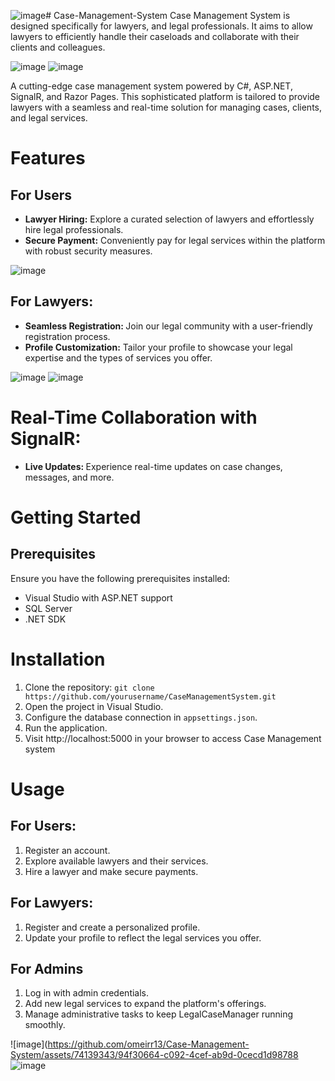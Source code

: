 ![image](https://github.com/omeirr13/Case-Management-System/assets/74139343/219049a7-950e-4ba2-bc61-35714a1d9cb5)# Case-Management-System
Case Management System is designed specifically for lawyers, and legal professionals. It aims to allow lawyers to efficiently handle their caseloads and collaborate with their clients and colleagues.

![image](https://github.com/omeirr13/Case-Management-System/assets/74139343/53d4dff5-7c33-4036-9b97-4c856abaa734)
![image](https://github.com/omeirr13/Case-Management-System/assets/74139343/cc438712-dc6e-4ab1-893e-4386e45c8373)

A cutting-edge case management system powered by C#, ASP.NET, SignalR, and Razor Pages. This sophisticated platform is tailored to provide lawyers with a seamless and real-time solution for managing cases, clients, and legal services.

# Features
## For Users
<ul>
  <li><b>Lawyer Hiring:</b> Explore a curated selection of lawyers and effortlessly hire legal professionals.</li>
  <li><b>Secure Payment:</b> Conveniently pay for legal services within the platform with robust security measures.</li>
</ul>

![image](https://github.com/omeirr13/Case-Management-System/assets/74139343/1ebc889f-6bde-424d-b570-b4c84f7c28fb)

## For Lawyers:
<ul>
  <li><b>Seamless Registration: </b>Join our legal community with a user-friendly registration process. </li> 
  <li> <b>Profile Customization:</b> Tailor your profile to showcase your legal expertise and the types of services you offer.</li>
</ul>

![image](https://github.com/omeirr13/Case-Management-System/assets/74139343/b4ac100e-98d0-4c7e-8576-5478e2817f4a)
![image](https://github.com/omeirr13/Case-Management-System/assets/74139343/37f6dce1-c835-4473-a126-df5ef04bfd5c)


# Real-Time Collaboration with SignalR:
<ul>
  <li><b>Live Updates: </b>Experience real-time updates on case changes, messages, and more.</li>
</ul>

# Getting Started
## Prerequisites
Ensure you have the following prerequisites installed:
<ul>
  <li>Visual Studio with ASP.NET support</li>
  <li>SQL Server</li>
  <li>.NET SDK</li>
</ul>

# Installation
<ol>
  <li>Clone the repository: <code>git clone https://github.com/yourusername/CaseManagementSystem.git</code></li>
  <li>Open the project in Visual Studio.</li>
  <li>Configure the database connection in <code>appsettings.json</code>.</li>
  <li>Run the application.</li>
  <li>Visit http://localhost:5000 in your browser to access Case Management system</li>
</ol>

# Usage
## For Users:
<ol>
  <li>Register an account.</li>
  <li>Explore available lawyers and their services.</li>
  <li>Hire a lawyer and make secure payments.</li>
</ol>

## For Lawyers:
<ol>
  <li>Register and create a personalized profile.</li>
  <li>Update your profile to reflect the legal services you offer.</li>
</ol>

## For Admins
<ol>
  <li>Log in with admin credentials.</li>
  <li>Add new legal services to expand the platform's offerings.</li>
  <li>Manage administrative tasks to keep LegalCaseManager running smoothly.</li>
</ol>

![image](https://github.com/omeirr13/Case-Management-System/assets/74139343/94f30664-c092-4cef-ab9d-0cecd1d98788
![image](https://github.com/omeirr13/Case-Management-System/assets/74139343/08746e44-d7e0-464f-b50a-c70bc744f827)



